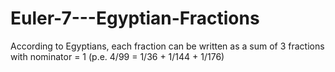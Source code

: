 # Euler-7---Egyptian-Fractions
According to Egyptians, each fraction can be written as a sum of 3 fractions with nominator = 1 (p.e. 4/99 = 1/36 + 1/144 + 1/176)
